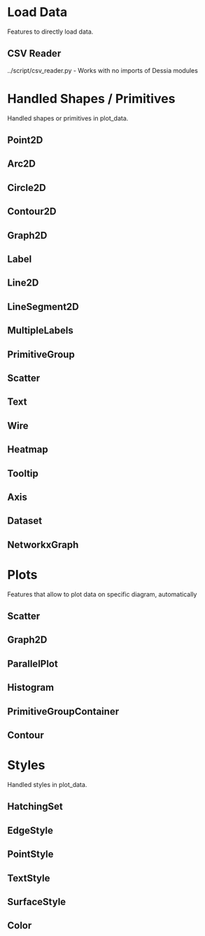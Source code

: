 # Load Data
Features to directly load data.

## CSV Reader
../script/csv_reader.py
    - Works with no imports of Dessia modules

# Handled Shapes / Primitives
Handled shapes or primitives in plot_data.

## Point2D
## Arc2D
## Circle2D
## Contour2D
## Graph2D
## Label
## Line2D
## LineSegment2D
## MultipleLabels
## PrimitiveGroup
## Scatter
## Text
## Wire
## Heatmap
## Tooltip
## Axis
## Dataset
## NetworkxGraph



# Plots
Features that allow to plot data on specific diagram, automatically

## Scatter
## Graph2D
## ParallelPlot
## Histogram
## PrimitiveGroupContainer
## Contour



# Styles
Handled styles in plot_data.

## HatchingSet
## EdgeStyle
## PointStyle
## TextStyle
## SurfaceStyle
## Color

